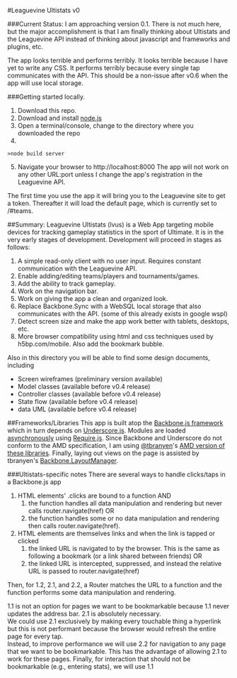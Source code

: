 #Leaguevine Ultistats
v0

###Current Status:
I am approaching version 0.1. There is not much here, but the major accomplishment is that I am finally thinking about Ultistats and the Leaguevine API instead of thinking about javascript and frameworks and plugins, etc. 

The app looks terrible and performs terribly. It looks terrible because I have yet to write any CSS. 
It performs terribly because every single tap communicates with the API. This should be a non-issue after v0.6 when the app will use local storage.


###Getting started locally.
1.  Download this repo.
2.  Download and install [node.js](http://nodejs.org/)
3.  Open a terminal/console, change to the directory where you downloaded the repo
4.  
```
>node build server
```
5.  Navigate your browser to http://localhost:8000
The app will not work on any other URL:port unless I change the app's registration in the Leaguevine API.

The first time you use the app it will bring you to the Leaguevine site to get a token.
Thereafter it will load the default page, which is currently set to /#teams.

##Summary:
Leaguevine Ultistats (lvus) is a Web App targeting mobile devices for tracking gameplay statistics in the sport of Ultimate.
It is in the very early stages of development. Development will proceed in stages as follows:

1.  A simple read-only client with no user input. Requires constant communication with the Leaguevine API.
2.  Enable adding/editing teams/players and tournaments/games.
3.  Add the ability to track gameplay.
4.  Work on the navigation bar.
5.  Work on giving the app a clean and organized look.
6.  Replace Backbone.Sync with a WebSQL local storage that also communicates with the API. (some of this already exists in google wspl)
7.  Detect screen size and make the app work better with tablets, desktops, etc.
8.  More browser compatibility using html and css techniques used by h5bp.com/mobile. Also add the bookmark bubble.

Also in this directory you will be able to find some design documents, including

*  Screen wireframes (preliminary version available)
*  Model classes (available before v0.4 release)
*  Controller classes (available before v0.4 release)
*  State flow (available before v0.4 release)
*  data UML (available before v0.4 release)

##Frameworks/Libraries
This app is built atop the [Backbone.js framework](http://documentcloud.github.com/backbone/) which in turn depends on [Underscore.js](http://documentcloud.github.com/underscore/).
Modules are loaded [asynchronously](http://requirejs.org/docs/whyamd.html) using [Require.js](http://requirejs.org/docs/api.html).
Since Backbone and Underscore do not conform to the AMD specification, I am using [@tbranyen](http://twitter.com/tbranyen)'s [AMD version of these libraries](https://github.com/tbranyen/backbone-boilerplate/tree/amd).
Finally, laying out views on the page is assisted by tbranyen's [Backbone.LayoutManager](https://github.com/tbranyen/backbone.layoutmanager).

###Ultistats-specific notes
There are several ways to handle clicks/taps in a Backbone.js app

1. HTML elements' .clicks are bound to a function AND
    1. the function handles all data manipulation and rendering but never calls router.navigate(href) OR
    2. the function handles some or no data manipulation and rendering then calls router.navigate(href).
2.  HTML elements are themselves links and when the link is tapped or clicked
    1. the linked URL is navigated to by the browser. This is the same as following a bookmark (or a link shared between friends) OR
    2. the linked URL is intercepted, suppressed, and instead the relative URL is passed to router.navigate(href)

Then, for 1.2, 2.1, and 2.2, a Router matches the URL to a function and the function performs some data manipulation and rendering.
    
1.1 is not an option for pages we want to be bookmarkable because 1.1 never updates the address bar. 2.1 is absolutely necessary.  
We could use 2.1 exclusively by making every touchable thing a hyperlink but this is not performant because the browser would refresh the entire page for every tap.  
Instead, to improve performance we will use 2.2 for navigation to any page that we want to be bookmarkable. This has the advantage of allowing 2.1 to work for these pages.
Finally, for interaction that should not be bookmarkable (e.g., entering stats), we will use 1.1